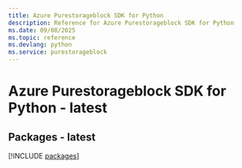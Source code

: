 ```yaml
---
title: Azure Purestorageblock SDK for Python
description: Reference for Azure Purestorageblock SDK for Python
ms.date: 09/08/2025
ms.topic: reference
ms.devlang: python
ms.service: purestorageblock
---
```

# Azure Purestorageblock SDK for Python - latest
## Packages - latest
[!INCLUDE [packages](purestorageblock-index.md)]